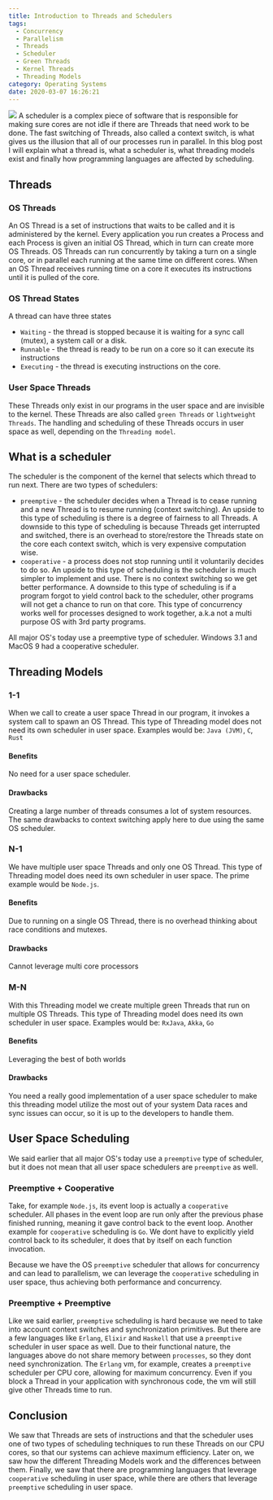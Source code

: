 ```yaml
---
title: Introduction to Threads and Schedulers
tags:
  - Concurrency
  - Parallelism
  - Threads
  - Scheduler
  - Green Threads
  - Kernel Threads
  - Threading Models
category: Operating Systems
date: 2020-03-07 16:26:21
---
```



![](./concurrency.jpg)
A scheduler is a complex piece of software that is responsible for making sure cores are not idle if there are Threads that need work to be done.
The fast switching of Threads, also called a context switch, is what gives us the illusion that all of our processes run in parallel.
In this blog post I will explain what a thread is, what a scheduler is, what threading models exist and finally how programming languages are affected by scheduling.

## Threads

### OS Threads
An OS Thread is a set of instructions that waits to be called and it is administered by the kernel. Every application you run creates a Process and each Process is given an initial OS Thread, which in turn can create more OS Threads.
OS Threads can run concurrently by taking a turn on a single core, or in parallel each running at the same time on different cores.
When an OS Thread receives running time on a core it executes its instructions until it is pulled of the core.

### OS Thread States
A thread can have three states

  - `Waiting` - the thread is stopped because it is waiting for a sync call (mutex), a system call or a disk.
  - `Runnable` - the thread is ready to be run on a core so it can execute its instructions
  - `Executing` - the thread is executing instructions on the core.


### User Space Threads
These Threads only exist in our programs in the user space and are invisible to the kernel. 
These Threads are also called `green Threads` or `lightweight Threads`. The handling and scheduling of these Threads occurs in user space as well, depending on the `Threading model`.

## What is a scheduler
The scheduler is the component of the kernel that selects which thread to run next.
There are two types of schedulers:

  - `preemptive` - the scheduler decides when a Thread is to cease running and a new Thread is to resume running (context switching).
  An upside to this type of scheduling is there is a degree of fairness to all Threads.
  A downside to this type of scheduling is because Threads get interrupted and switched, there is an overhead to store/restore the Threads state on the core each context switch, which is very expensive computation wise.
  - `cooperative` - a process does not stop running until it voluntarily decides to do so. 
  An upside to this type of scheduling is the scheduler is much simpler to implement and use.
  There is no context switching so we get better performance.
  A downside to this type of scheduling is if a program forgot to yield control back to the scheduler, other programs will not get a chance to run on that core.
  This type of concurrency works well for processes designed to work together, a.k.a not a multi purpose OS with 3rd party programs.

All major OS's today use a preemptive type of scheduler.
Windows 3.1 and MacOS 9 had a cooperative scheduler.

## Threading Models

### 1-1
When we call to create a user space Thread in our program, it invokes a system call to spawn an OS Thread.
This type of Threading model does not need its own scheduler in user space.
Examples would be: `Java (JVM)`, `C`, `Rust`

#### Benefits
No need for a user space scheduler.

#### Drawbacks
Creating a large number of threads consumes a lot of system resources.
The same drawbacks to context switching apply here to due using the same OS scheduler.


### N-1
We have multiple user space Threads and only one OS Thread.
This type of Threading model does need its own scheduler in user space.
The prime example would be `Node.js`.

#### Benefits
Due to running on a single OS Thread, there is no overhead thinking about race conditions and mutexes.

#### Drawbacks
Cannot leverage multi core processors


### M-N
With this Threading model we create multiple green Threads that run on multiple OS Threads.
This type of Threading model does need its own scheduler in user space.
Examples would be: `RxJava`, `Akka`, `Go`

#### Benefits
Leveraging the best of both worlds

#### Drawbacks
You need a really good implementation of a user space scheduler to make this threading model utilize the most out of your system
Data races and sync issues can occur, so it is up to the developers to handle them.

## User Space Scheduling
We said earlier that all major OS's today use a `preemptive` type of scheduler, but it does not mean that all user space schedulers are `preemptive` as well.

### Preemptive + Cooperative
Take, for example `Node.js`, its event loop is actually a `cooperative` scheduler. 
All phases in the event loop are run only after the previous phase finished running, meaning it gave control back to the event loop.
Another example for `cooperative` scheduling is `Go`.
We dont have to explicitly yield control back to its scheduler, it does that by itself on each function invocation.

Because we have the OS `preemptive` scheduler that allows for concurrency and can lead to parallelism, we can leverage the `cooperative` scheduling in user space, thus achieving both performance and concurrency.

### Preemptive + Preemptive
Like we said earlier, `preemptive` scheduling is hard because we need to take into account context switches and synchronization primitives.
But there are a few languages like `Erlang`, `Elixir` and `Haskell` that use a `preemptive` scheduler in user space as well.
Due to their functional nature, the languages above do not share memory between `processes`, so they dont need synchronization.
The `Erlang` vm, for example, creates a `preemptive` scheduler per CPU core, allowing for maximum concurrency.
Even if you block a Thread in your application with synchronous code, the vm will still give other Threads time to run.

## Conclusion
We saw that Threads are sets of instructions and that the scheduler uses one of two types of scheduling techniques to run these Threads on our CPU cores, so that our systems can achieve maximum efficiency. Later on, we saw how the different Threading Models work and the differences between them. Finally, we saw that there are programming languages that leverage `cooperative` scheduling in user space, while there are others that leverage `preemptive` scheduling in user space.
